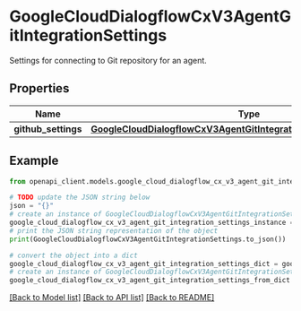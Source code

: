 # GoogleCloudDialogflowCxV3AgentGitIntegrationSettings

Settings for connecting to Git repository for an agent.

## Properties

Name | Type | Description | Notes
------------ | ------------- | ------------- | -------------
**github_settings** | [**GoogleCloudDialogflowCxV3AgentGitIntegrationSettingsGithubSettings**](GoogleCloudDialogflowCxV3AgentGitIntegrationSettingsGithubSettings.md) |  | [optional] 

## Example

```python
from openapi_client.models.google_cloud_dialogflow_cx_v3_agent_git_integration_settings import GoogleCloudDialogflowCxV3AgentGitIntegrationSettings

# TODO update the JSON string below
json = "{}"
# create an instance of GoogleCloudDialogflowCxV3AgentGitIntegrationSettings from a JSON string
google_cloud_dialogflow_cx_v3_agent_git_integration_settings_instance = GoogleCloudDialogflowCxV3AgentGitIntegrationSettings.from_json(json)
# print the JSON string representation of the object
print(GoogleCloudDialogflowCxV3AgentGitIntegrationSettings.to_json())

# convert the object into a dict
google_cloud_dialogflow_cx_v3_agent_git_integration_settings_dict = google_cloud_dialogflow_cx_v3_agent_git_integration_settings_instance.to_dict()
# create an instance of GoogleCloudDialogflowCxV3AgentGitIntegrationSettings from a dict
google_cloud_dialogflow_cx_v3_agent_git_integration_settings_from_dict = GoogleCloudDialogflowCxV3AgentGitIntegrationSettings.from_dict(google_cloud_dialogflow_cx_v3_agent_git_integration_settings_dict)
```
[[Back to Model list]](../README.md#documentation-for-models) [[Back to API list]](../README.md#documentation-for-api-endpoints) [[Back to README]](../README.md)


